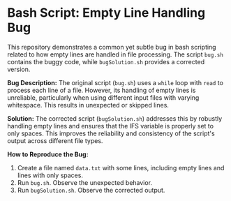 # Bash Script: Empty Line Handling Bug

This repository demonstrates a common yet subtle bug in bash scripting related to how empty lines are handled in file processing. The script `bug.sh` contains the buggy code, while `bugSolution.sh` provides a corrected version.

**Bug Description:**
The original script (`bug.sh`) uses a `while` loop with `read` to process each line of a file. However, its handling of empty lines is unreliable, particularly when using different input files with varying whitespace.   This results in unexpected or skipped lines. 

**Solution:**
The corrected script (`bugSolution.sh`) addresses this by robustly handling empty lines and ensures that the IFS variable is properly set to only spaces. This improves the reliability and consistency of the script's output across different file types.

**How to Reproduce the Bug:**
1. Create a file named `data.txt` with some lines, including empty lines and lines with only spaces.
2. Run `bug.sh`. Observe the unexpected behavior.
3. Run `bugSolution.sh`. Observe the corrected output.